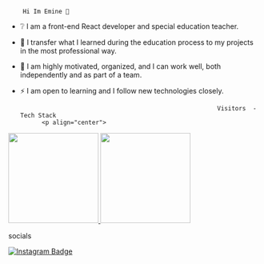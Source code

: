         Hi Im Emine 👋
- ❔ I am a front-end React developer and special education teacher.
- 🌱 I transfer what I learned during the education process to my projects in the most professional way.
- 👯 I am highly motivated, organized, and I can work well, both independently and as part of a team.
- ⚡ I am open to learning and I follow new technologies closely.
 
                                                             Visitors  -   Tech Stack                                                           
            <p align="center">
<a href="https://github.com/[EmineRola]">
  <img height="180em" src="https://github-readme-stats-eight-theta.vercel.app/api?username=EmineRola]&show_icons=true&theme=algolia&include_all_commits=true&count_private=true"/>
  <img height="180em" src="https://github-readme-stats-eight-theta.vercel.app/api/top-langs/?username=[EmineRola]&layout=compact&langs_count=8&theme=algolia"/>
</a>
</p>
                   


   socials
   
   [![Instagram Badge](https://img.shields.io/badge/-Instagram-C13584?style=flat-quare&labelColor=C13584&logo=instagram&logoColor=white&link=link)]([link](https://www.instagram.com/emine_gucluerr/?igshid=YWJhMjlhZTc%3D)) 
   
  

   
   
    
    
   
